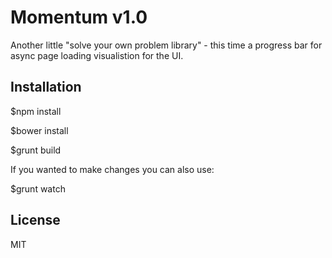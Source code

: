 # Momentum v1.0

Another little "solve your own problem library" - this time 
a progress bar for async page loading visualistion for the 
UI.

## Installation

$npm install

$bower install

$grunt build

If you wanted to make changes you can also use:

$grunt watch

## License
MIT
